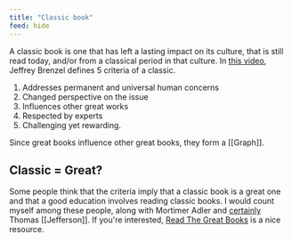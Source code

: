```yaml
---
title: "Classic book"
feed: hide
---
```


A classic book is one that has left a lasting impact on its culture, that is still read today, and/or from a classical period in that culture. In [this video](https://youtu.be/cVLpdzhcU0g?t=547), Jeffrey Brenzel defines 5 criteria of a classic.

1. Addresses permanent and universal human concerns
2. Changed perspective on the issue
3. Influences other great works
4. Respected by experts
5. Challenging yet rewarding.

Since great books influence other great books, they form a [[Graph]]. 

## Classic = Great?
Some people think that the criteria imply that a classic book is a great one and that a good education involves reading classic books. I would count myself among these people, along with Mortimer Adler and [certainly](https://www.jstor.org/stable/3292030) Thomas [[Jefferson]]. If you're interested, [Read The Great Books](https://www.readthegreatbooks.com/) is a nice resource. 
